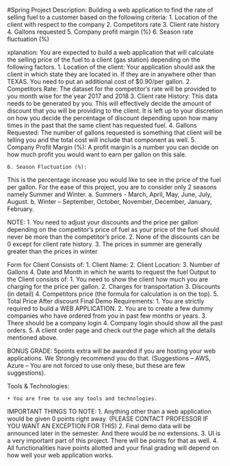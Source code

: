 #Spring Project
Description:
Building a web application to find the rate of selling fuel to a customer based on the following criteria:
    1. Location of the client with respect to the company
    2. Competitors rate
    3. Client rate history 
    4. Gallons requested
    5. Company profit margin (%)
    6. Season rate fluctuation (%)

xplanation:
You are expected to build a web application that will calculate the selling price of the fuel to a client (gas station) depending on the following factors. 
    1. Location of the client:
Your application should ask the client in which state they are located in. If they are in anywhere other than TEXAS. You need to put an additional cost of $0.90/per gallon.
    2. Competitors Rate:
The dataset for the competitor’s rate will be provided to you month wise for the year 2017 and 2018
    3. Client rate History:
This data needs to be generated by you. This will effectively decide the amount of discount that you will be providing to the client. It is left up to your discretion on how you decide the percentage of discount depending upon how many times in the past that the same client has requested fuel.
    4. Gallons Requested:
The number of gallons requested is something that client will be telling you and the total cost will include that component as well.
    5. Company Profit Margin (%):
A profit margin is a number you can decide on how much profit you would want to earn per gallon on this sale.


    6. Season Fluctuation (%):
This is the percentage increase you would like to see in the price of the fuel per gallon. For the ease of this project, you are to consider only 2 seasons namely Summer and Winter.
        a. Summers - March, April, May, June, July, August.
        b. Winter – September, October, November, December, January, February.

NOTE: 
    1. You need to adjust your discounts and the price per gallon depending on the competitor’s price of fuel as your price of the fuel should never be more than the competitor’s price.
    2. None of the discounts can be 0 except for client rate history.
    3. The prices in summer are generally greater than the prices in winter

Form for Client Consists of:
    1. Client Name:
    2. Client Location:
    3. Number of Gallons
    4. Date and Month in which he wants to request the fuel
Output to the Client consists of:
    1. You need to show the client how much you are charging for the price per gallon. 
    2. Charges for transportation
    3. Discounts (in detail)
    4. Competitors price (the formula for calculation is on the top).
    5. Total Price After discount
Final Demo Requirements:
    1. You are strictly required to build a WEB APPLICATION. 
    2. You are to create a few dummy companies who have ordered from you in past few months or years.
    3. There should be a company login
    4. Company login should show all the past orders.
    5. A client order page and check out the page which all the details mentioned above.

BONUS GRADE: 5points extra will be awarded if you are hosting your web applications. We Strongly recommend you do that. (Suggestions – AWS, Azure – You are not forced to use only these, but these are few suggestions). 

Tools & Technologies:

    • You are free to use any tools and technologies.


IMPORTANT THINGS TO NOTE:
    1. Anything other than a web application would be given 0 points right away. (PLEASE CONTACT PROFESSOR IF YOU WANT AN EXCEPTION FOR THIS)
    2. Final demo data will be announced later in the semester. And there would be no extensions. 
    3. UI is a very important part of this project. There will be points for that as well.
    4. All functionalities have points allotted and your final grading will depend on how well your web application works.  

